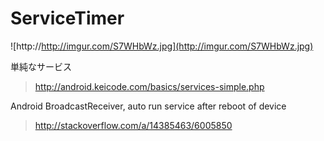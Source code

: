 # ServiceTimer

![http://http://imgur.com/S7WHbWz.jpg](http://imgur.com/S7WHbWz.jpg)

単純なサービス
> http://android.keicode.com/basics/services-simple.php

Android BroadcastReceiver, auto run service after reboot of device
> http://stackoverflow.com/a/14385463/6005850
